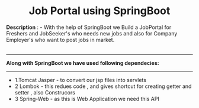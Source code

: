 <h1 align="center">Job Portal using SpringBoot</h1>
<b>Description</b> : - With the help of SpringBoot we Build a JobPortal for Freshers and JobSeeker's who needs new jobs and also for Company Employer's who want to post jobs in market.<br><br><hr>
<b>Along with SpringBoot we have used following dependecies:<br></b><hr>
<ul>
<li>1.Tomcat Jasper - to convert our jsp files into servlets<br></li>
 <li>2 Lombok - this redues code , and gives shortcut for creating getter and setter , also Construcors<br></li>
 <li>3 Spring-Web - as this is Web Application we need this API<br></li>
</ul
